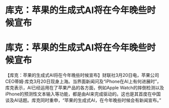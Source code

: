 # 库克：苹果的生成式AI将在今年晚些时候宣布

# 库克：苹果的生成式AI将在今年晚些时候宣布

【库克：苹果的生成式AI将在今年晚些时候宣布】财联社3月20日电，苹果公司CEO蒂姆·库克3月20日现身上海。当界面新闻问及“iPhone在AI上有何进展时”，库克表示，AI已经运用在了苹果产品的各方面，例如Apple
Watch的摔倒检测以及iPhone的预测性文本输入等功能，都是由AI来完成驱动的。这也是其首度在中国谈及AI话题。库克同时重申，“苹果的生成式AI，在今年晚些时候会有新闻宣布。”

